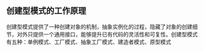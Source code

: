 ## 创建型模式的工作原理
创建型模式提供了一种创建对象的机制，抽象实例化的过程，隐藏了对象的创建细节，对外只提供一个通用接口，能够提升已有代码的灵活性和可复性。创建型模式有五种：单例模式、工厂模式、抽象工厂模式、建造者模式、原型模式

## 